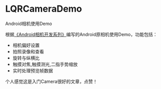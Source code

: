# LQRCameraDemo
Android相机使用Demo


根据[《Android相机开发系列》](https://www.polarxiong.com/archives/Android%E7%9B%B8%E6%9C%BA%E5%BC%80%E5%8F%91%E7%B3%BB%E5%88%97.html)编写的Android原相机使用Demo，功能包括：

- 相机偏好设置
- 拍照录像和查看
- 旋转与纵横比
- 触摸对焦,触摸测光,二指手势缩放
- 实时处理预览帧数据

个人感觉这是入门Camera很好的文章，点赞！
